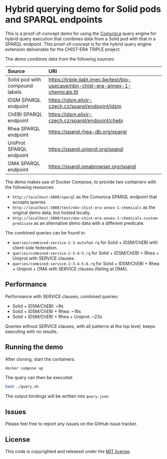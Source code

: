 # Hybrid querying demo for Solid pods and SPARQL endpoints

This is a proof-of-concept demo for using the [Comunica](https://github.com/comunica/comunica) query engine
for hybrid query execution that combines data from a Solid pod with that in a SPARQL endpoint.
This proof-of-concept is for the hybrid query engine extension deliverable for the CHIST-ERA TRIPLE project.

The demo combines data from the following sources:

| Source                         | URI                                                                               |
| :----------------------------- | :-------------------------------------------------------------------------------- |
| Solid pod with compound labels | https://triple.ilabt.imec.be/test/bio-usecase/nbn-chist-era-annex-1-chemicals.ttl |
| IDSM SPARQL endpoint           | https://idsm.elixir-czech.cz/sparql/endpoint/idsm                                 |
| ChEBI SPARQL endpoint          | https://idsm.elixir-czech.cz/sparql/endpoint/chebi                                |
| Rhea SPARQL endpoint           | https://sparql.rhea-db.org/sparql                                                 |
| UniProt SPARQL endpoint        | https://sparql.uniprot.org/sparql                                                 |
| OMA SPARQL endpoint            | https://sparql.omabrowser.org/sparql                                              |

<!--| Wikidata SPARQL endpoint       | https://query.wikidata.org/sparql                                                 |-->

The demo makes use of Docker Compose, to provide two containers with the following resources:

* `http://localhost:4000/sparql` as the Comunica SPARQL endpoint that accepts queries.
* `http://localhost:3000/test/nbn-chist-era-annex-1-chemicals` as the original demo data, but hosted locally.
* `http://localhost:3000/test/nbn-chist-era-annex-1-chemicals-custom-predicate` as an alternative demo data with a different predicate.

The combined queries can be found in:

* `queries/combined-service-2-3-autofed.rq` for Solid + IDSM/ChEBI with client-side federation.
* `queries/combined-service-2-3-4-5.rq` for Solid + IDSM/ChEBI + Rhea + Uniprot with SERVICE clauses.
* `queries/combined-service-2-3-4-5-6.rq` for Solid + IDSM/ChEBI + Rhea + Uniprot + OMA with SERVICE clauses (failing at OMA).

## Performance

Performance with SERVICE clauses, combined queries:

* Solid + IDSM/ChEBI: ~9s
* Solid + IDSM/ChEBI + Rhea: ~18s
* Solid + IDSM/ChEBI + Rhea + Uniprot: ~23s

Queries without SERVICE clauses, with all patterns at the top level, keeps executing with no results.

## Running the demo

After cloning, start the containers:

```bash
docker compose up
```

The query can then be executed:

```bash
bash ./query.sh
```

The output bindings will be written into `query.json`.

## Issues

Please feel free to report any issues on the GitHub issue tracker.

## License

This code is copyrighted and released under the [MIT license](http://opensource.org/licenses/MIT).
